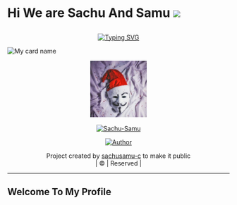 # Hi We are Sachu And Samu&nbsp;<a href="Hey"><img src="https://raw.githubusercontent.com/TOXIC-DEVIL/TOXIC-DEVIL/TOXIC-DEVIL-OFFICIAL/media/Hi.gif" width="48px"></a>

## <!-- Typing SVG -->
<p align="center">
    <a href="https://git.io/J0hKr">
        <img
        src="https://readme-typing-svg.herokuapp.com?size=30&width=800&lines=Welcome+To+Sachu+Samu+Profile."
            alt="Typing SVG"
        />
    </a>
</p>

![My card name](https://cardivo.vercel.app/api?name=Sachu-Samu&description=Hi,%20Welcome%20To%20My%20Profile%20❤&image=https://avatars.githubusercontent.com/u/78668573?v=4&s=10?v=4&backgroundColor=%23ecf0f1&instagram=sachu_samu_creation&github=sachusamu-c&twitter=&pattern=leaf&colorPattern=%23eaeaea)

<div align="center">
  <p align="center">
<img src="Ajmalprofile.jpg" alt="GIF" width="128" height="128"/>
</p>
 <p align="center">
<a href="#"><img title="Sachu-Samu" src="https://img.shields.io/badge/Sachu Samu-red?colorA=%23ff0000&colorB=%23017e40&style=for-the-badge"></a>
</p>
  <p align="center">
<a href="https://github.com/Ajmal-Achu"><img title="Author" src="https://img.shields.io/badge/Author-Sachu-Samu/Nandhutty_v2?color=blue&style=for-the-badge&logo=whatsapp"></a>
</p>
</div>
<p align="center">
Project created by <a href="https://github.com/sachusamu-c">sachusamu-c</a> to make it public
    <br>
       | © |
        Reserved |
    <br> 
</p>

----
## Welcome To My Profile
 

